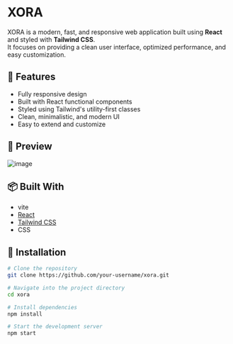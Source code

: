 # XORA

XORA is a modern, fast, and responsive web application built using **React** and styled with **Tailwind CSS**.  
It focuses on providing a clean user interface, optimized performance, and easy customization.

## 🚀 Features

- Fully responsive design
- Built with React functional components
- Styled using Tailwind's utility-first classes
- Clean, minimalistic, and modern UI
- Easy to extend and customize

## 📸 Preview
![image](https://github.com/user-attachments/assets/8dc535d0-9877-4af4-a8e8-1a339ffbd8c9)



## 📦 Built With

- vite
- [React](https://reactjs.org/)
- [Tailwind CSS](https://tailwindcss.com/)
- CSS

## 📄 Installation

```bash
# Clone the repository
git clone https://github.com/your-username/xora.git

# Navigate into the project directory
cd xora

# Install dependencies
npm install

# Start the development server
npm start
